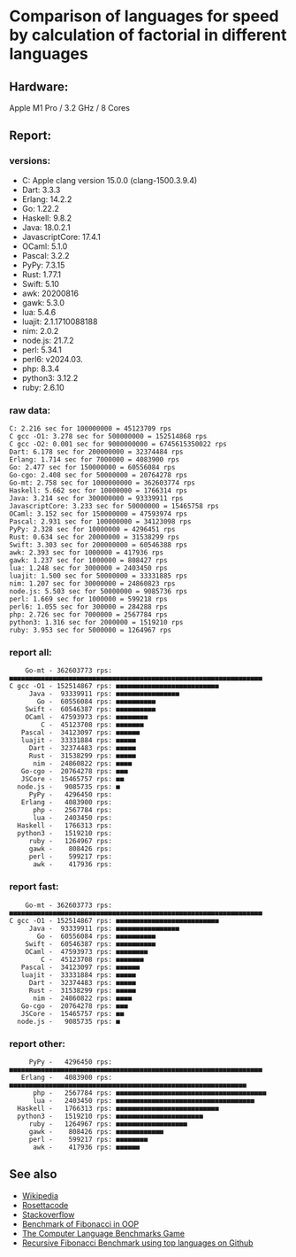 Comparison of languages for speed by calculation of factorial in different languages
====================================================================================

Hardware:
---------
Apple M1 Pro / 3.2 GHz / 8 Cores


Report:
-------
### versions:

  * C: Apple clang version 15.0.0 (clang-1500.3.9.4)
  * Dart: 3.3.3
  * Erlang: 14.2.2
  * Go: 1.22.2
  * Haskell: 9.8.2
  * Java: 18.0.2.1
  * JavascriptCore: 17.4.1
  * OCaml: 5.1.0
  * Pascal: 3.2.2
  * PyPy: 7.3.15
  * Rust: 1.77.1
  * Swift: 5.10
  * awk: 20200816
  * gawk: 5.3.0
  * lua: 5.4.6
  * luajit: 2.1.1710088188
  * nim: 2.0.2
  * node.js: 21.7.2
  * perl: 5.34.1
  * perl6:  v2024.03.
  * php: 8.3.4
  * python3: 3.12.2
  * ruby: 2.6.10


### raw data:

    C: 2.216 sec for 100000000 = 45123709 rps
    C gcc -O1: 3.278 sec for 500000000 = 152514868 rps
    C gcc -O2: 0.001 sec for 9000000000 = 6745615350022 rps
    Dart: 6.178 sec for 200000000 = 32374484 rps
    Erlang: 1.714 sec for 7000000 = 4083900 rps
    Go: 2.477 sec for 150000000 = 60556084 rps
    Go-cgo: 2.408 sec for 50000000 = 20764278 rps
    Go-mt: 2.758 sec for 1000000000 = 362603774 rps
    Haskell: 5.662 sec for 10000000 = 1766314 rps
    Java: 3.214 sec for 300000000 = 93339911 rps
    JavascriptCore: 3.233 sec for 50000000 = 15465758 rps
    OCaml: 3.152 sec for 150000000 = 47593974 rps
    Pascal: 2.931 sec for 100000000 = 34123098 rps
    PyPy: 2.328 sec for 10000000 = 4296451 rps
    Rust: 0.634 sec for 20000000 = 31538299 rps
    Swift: 3.303 sec for 200000000 = 60546388 rps
    awk: 2.393 sec for 1000000 = 417936 rps
    gawk: 1.237 sec for 1000000 = 808427 rps
    lua: 1.248 sec for 3000000 = 2403450 rps
    luajit: 1.500 sec for 50000000 = 33331885 rps
    nim: 1.207 sec for 30000000 = 24860823 rps
    node.js: 5.503 sec for 50000000 = 9085736 rps
    perl: 1.669 sec for 1000000 = 599218 rps
    perl6: 1.055 sec for 300000 = 284288 rps
    php: 2.726 sec for 7000000 = 2567784 rps
    python3: 1.316 sec for 2000000 = 1519210 rps
    ruby: 3.953 sec for 5000000 = 1264967 rps


### report all:

        Go-mt - 362603773 rps: ■■■■■■■■■■■■■■■■■■■■■■■■■■■■■■■■■■■■■■■■■■■■■■■■■■■■■■■■■■■■■■■■
    C gcc -O1 - 152514867 rps: ■■■■■■■■■■■■■■■■■■■■■■■■■■
         Java -  93339911 rps: ■■■■■■■■■■■■■■■■
           Go -  60556084 rps: ■■■■■■■■■■
        Swift -  60546387 rps: ■■■■■■■■■■
        OCaml -  47593973 rps: ■■■■■■■■
            C -  45123708 rps: ■■■■■■■
       Pascal -  34123097 rps: ■■■■■■
       luajit -  33331884 rps: ■■■■■
         Dart -  32374483 rps: ■■■■■
         Rust -  31538299 rps: ■■■■■
          nim -  24860822 rps: ■■■■
       Go-cgo -  20764278 rps: ■■■
       JSCore -  15465757 rps: ■■
      node.js -   9085735 rps: ■
         PyPy -   4296450 rps: 
       Erlang -   4083900 rps: 
          php -   2567784 rps: 
          lua -   2403450 rps: 
      Haskell -   1766313 rps: 
      python3 -   1519210 rps: 
         ruby -   1264967 rps: 
         gawk -    808426 rps: 
         perl -    599217 rps: 
          awk -    417936 rps: 

### report fast:

        Go-mt - 362603773 rps: ■■■■■■■■■■■■■■■■■■■■■■■■■■■■■■■■■■■■■■■■■■■■■■■■■■■■■■■■■■■■■■■■
    C gcc -O1 - 152514867 rps: ■■■■■■■■■■■■■■■■■■■■■■■■■■
         Java -  93339911 rps: ■■■■■■■■■■■■■■■■
           Go -  60556084 rps: ■■■■■■■■■■
        Swift -  60546387 rps: ■■■■■■■■■■
        OCaml -  47593973 rps: ■■■■■■■■
            C -  45123708 rps: ■■■■■■■
       Pascal -  34123097 rps: ■■■■■■
       luajit -  33331884 rps: ■■■■■
         Dart -  32374483 rps: ■■■■■
         Rust -  31538299 rps: ■■■■■
          nim -  24860822 rps: ■■■■
       Go-cgo -  20764278 rps: ■■■
       JSCore -  15465757 rps: ■■
      node.js -   9085735 rps: ■

### report other:

         PyPy -   4296450 rps: ■■■■■■■■■■■■■■■■■■■■■■■■■■■■■■■■■■■■■■■■■■■■■■■■■■■■■■■■■■■■■■■■
       Erlang -   4083900 rps: ■■■■■■■■■■■■■■■■■■■■■■■■■■■■■■■■■■■■■■■■■■■■■■■■■■■■■■■■■■■■
          php -   2567784 rps: ■■■■■■■■■■■■■■■■■■■■■■■■■■■■■■■■■■■■■■
          lua -   2403450 rps: ■■■■■■■■■■■■■■■■■■■■■■■■■■■■■■■■■■■
      Haskell -   1766313 rps: ■■■■■■■■■■■■■■■■■■■■■■■■■■
      python3 -   1519210 rps: ■■■■■■■■■■■■■■■■■■■■■■
         ruby -   1264967 rps: ■■■■■■■■■■■■■■■■■■
         gawk -    808426 rps: ■■■■■■■■■■■■
         perl -    599217 rps: ■■■■■■■■
          awk -    417936 rps: ■■■■■■



See also
--------

  * [Wikipedia](http://en.wikipedia.org/wiki/Factorial)
  * [Rosettacode](http://rosettacode.org/wiki/Factorial)
  * [Stackoverflow](http://stackoverflow.com/questions/23930/factorial-algorithms-in-different-languages)
  * [Benchmark of Fibonacci in OOP](https://github.com/Balancer/benchmarks-fib-obj)
  * [The Computer Language Benchmarks Game](http://benchmarksgame.alioth.debian.org)
  * [Recursive Fibonacci Benchmark using top languages on Github](https://github.com/drujensen/fib)
